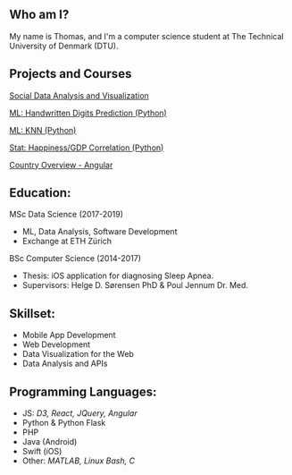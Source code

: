 ## Who am I?
My name is Thomas, and I'm a computer science student at The Technical University of Denmark (DTU).

## Projects and Courses
[Social Data Analysis and Visualization](https://thomasnilsson.github.io/02806)

[ML: Handwritten Digits Prediction (Python)](https://nbviewer.jupyter.org/github/thomasnilsson/JupyterNotebooks/blob/master/CS50%20Intro%20to%20ML%20%28SciKit%29.ipynb)

[ML: KNN (Python)](http://nbviewer.jupyter.org/github/thomasnilsson/JupyterNotebooks/blob/master/K-Nearest-Neighbours.ipynb)

[Stat: Happiness/GDP Correlation (Python)](http://nbviewer.jupyter.org/github/thomasnilsson/JupyterNotebooks/blob/master/Happiness%20Analysis.ipynb)

[Country Overview - Angular](https://thomasnilsson.github.io/flagproject/)

## Education:
MSc Data Science (2017-2019)
* ML, Data Analysis, Software Development
* Exchange at ETH Zürich 

BSc Computer Science (2014-2017)
* Thesis: iOS application for diagnosing Sleep Apnea.
* Supervisors: Helge D. Sørensen PhD & Poul Jennum Dr. Med.

## Skillset:
* Mobile App Development
* Web Development
* Data Visualization for the Web
* Data Analysis and APIs

## Programming Languages:
* JS: _D3, React, JQuery, Angular_
* Python & Python Flask
* PHP
* Java (Android)
* Swift (iOS)
* Other: _MATLAB, Linux Bash, C_
